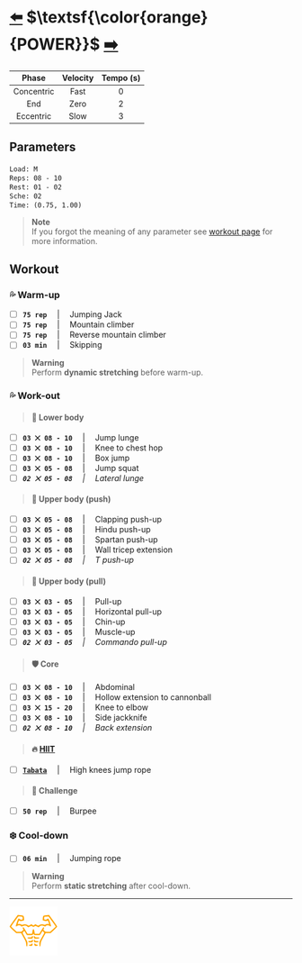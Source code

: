 # [:arrow_left:][prev] $\textsf{\color{orange}{POWER}}$ [:arrow_right:][next]

|Phase     |Velocity|Tempo (s)|
|:--------:|:------:|:-------:|
|Concentric|Fast    |0        |
|End       |Zero    |2        |
|Eccentric |Slow    |3        |

## Parameters

```plaintext
Load: M
Reps: 08 - 10
Rest: 01 - 02
Sche: 02
Time: (0.75, 1.00)
```

> **Note**  
> If you forgot the meaning of any parameter see [workout page][home] for more information\.

## Workout

### :sweat_drops: Warm-up

+ [ ] **`75 rep`** &emsp;|&emsp; Jumping Jack
+ [ ] **`75 rep`** &emsp;|&emsp; Mountain climber
+ [ ] **`75 rep`** &emsp;|&emsp; Reverse mountain climber
+ [ ] **`03 min`** &emsp;|&emsp; Skipping

> **Warning**  
> Perform **dynamic stretching** before warm-up\.

### :sweat_drops: Work-out

> #### :leg: Lower body

+ [ ] **`03 ⨉ 08 - 10`** &emsp;|&emsp; Jump lunge
+ [ ] **`03 ⨉ 08 - 10`** &emsp;|&emsp; Knee to chest hop
+ [ ] **`03 ⨉ 08 - 10`** &emsp;|&emsp; Box jump
+ [ ] **`03 ⨉ 05 - 08`** &emsp;|&emsp; Jump squat
+ [ ] _**`02 ⨉ 05 - 08`** &emsp;|&emsp; Lateral lunge_

> #### :muscle: Upper body (push)

+ [ ] **`03 ⨉ 05 - 08`** &emsp;|&emsp; Clapping push-up
+ [ ] **`03 ⨉ 05 - 08`** &emsp;|&emsp; Hindu push-up
+ [ ] **`03 ⨉ 05 - 08`** &emsp;|&emsp; Spartan push-up
+ [ ] **`03 ⨉ 05 - 08`** &emsp;|&emsp; Wall tricep extension
+ [ ] _**`02 ⨉ 05 - 08`** &emsp;|&emsp; T push-up_

> #### :muscle: Upper body (pull)

+ [ ] **`03 ⨉ 03 - 05`** &emsp;|&emsp; Pull-up
+ [ ] **`03 ⨉ 03 - 05`** &emsp;|&emsp; Horizontal pull-up
+ [ ] **`03 ⨉ 03 - 05`** &emsp;|&emsp; Chin-up
+ [ ] **`03 ⨉ 03 - 05`** &emsp;|&emsp; Muscle-up
+ [ ] _**`02 ⨉ 03 - 05`** &emsp;|&emsp; Commando pull-up_

> #### :shield: Core

+ [ ] **`03 ⨉ 08 - 10`** &emsp;|&emsp; Abdominal
+ [ ] **`03 ⨉ 08 - 10`** &emsp;|&emsp; Hollow extension to cannonball
+ [ ] **`03 ⨉ 15 - 20`** &emsp;|&emsp; Knee to elbow
+ [ ] **`03 ⨉ 08 - 10`** &emsp;|&emsp; Side jackknife
+ [ ] _**`02 ⨉ 08 - 10`** &emsp;|&emsp; Back extension_

> #### :fire: [HIIT][defi]

+ [ ] [**`Tabata`**][defi] &emsp;|&emsp; High knees jump rope

> #### :triangular_flag_on_post: Challenge

+ [ ] **`50 rep`** &emsp;|&emsp; Burpee

### :snowflake: Cool-down

+ [ ] **`06 min`** &emsp;|&emsp; Jumping rope

> **Warning**  
> Perform **static stretching** after cool-down\.

---

[![Man's abdominals](../../src/six_pack_little.svg "six-pack")][home]

[defi]: ../definitions.md
[home]: ../training.md
[next]: ../trainings/mixed.md
[prev]: ../trainings/strength.md
